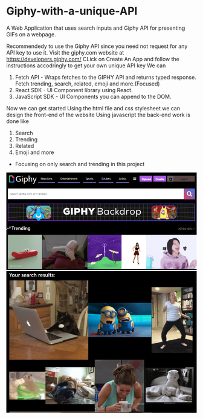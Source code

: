 # Giphy-with-a-unique-API
A Web Application that uses search inputs and Giphy API for presenting GIFs on a webpage.

Recommendedy to use the Giphy API since you need not request for any API key to use it.
Visit the giphy.com website at https://developers.giphy.com/
CLick on Create An App and follow the instructions accodringly to get your own unique API key
We can 
1. Fetch API - Wraps fetches to the GIPHY API and returns typed response. Fetch trending, search, related, emoji and more.(Focused)
2. React SDK - UI Component library using React.
3. JavaScript SDK - UI Components you can append to the DOM.

Now we can get started
Using the html file and css stylesheet we can design the front-end of the website
Using javascript the back-end work is done like
1. Search
2. Trending
3. Related
4. Emoji
   and more
  - Focusing on only search and trending in this project
  
![Images](home.png)
![Images](search.png)
   
   
